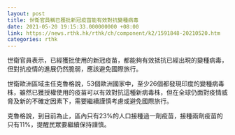 ```yaml
---
layout: post
title: 世衛官員稱已獲批新冠疫苗能有效對抗變種病毒
date: 2021-05-20 19:15:33.000000000 +08:00
link: https://news.rthk.hk/rthk/ch/component/k2/1591848-20210520.htm
categories: rthk
---
```


世衛官員表示，已經獲批使用的新冠疫苗，都能夠有效抵抗已經出現的變種病毒，但對抗疫情的進展仍然脆弱，應該避免國際​​旅行。

世衛歐洲區域主任克魯格說，53個歐洲國家中，至少26個都發現印度的變種病毒株，雖然已獲授權使用的疫苗可以有效對抗這種新病毒株，但在全球仍面對疫情威脅及新的不確定因素下，需要繼續謹慎考慮或避免國際旅行。

克魯格說，到目前為止，區內只有23%的人口接種過一劑疫苗，接種兩劑疫苗的只有11%，提醒民眾要繼續保持謹慎。
